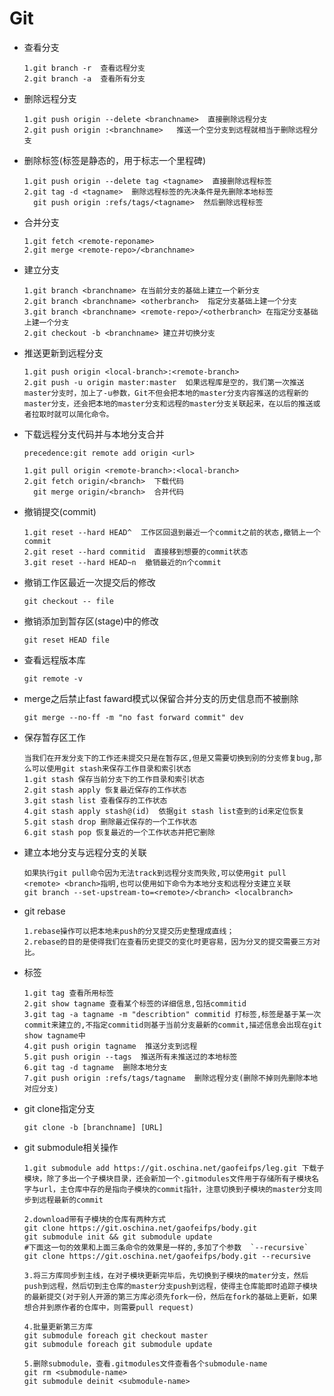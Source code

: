 ﻿

# Git

* 查看分支

  ```
  1.git branch -r  查看远程分支
  2.git branch -a  查看所有分支
  ```

* 删除远程分支

  ```
  1.git push origin --delete <branchname>  直接删除远程分支
  2.git push origin :<branchname>   推送一个空分支到远程就相当于删除远程分支
  ```

* 删除标签(标签是静态的，用于标志一个里程碑)

  ```
  1.git push origin --delete tag <tagname>  直接删除远程标签
  2.git tag -d <tagname>  删除远程标签的先决条件是先删除本地标签
    git push origin :refs/tags/<tagname>  然后删除远程标签
  ```

* 合并分支

  ```
  1.git fetch <remote-reponame>  
  2.git merge <remote-repo>/<branchname>
  ```

* 建立分支

  ```
  1.git branch <branchname> 在当前分支的基础上建立一个新分支
  2.git branch <branchname> <otherbranch>  指定分支基础上建一个分支
  3.git branch <branchname> <remote-repo>/<otherbranch> 在指定分支基础上建一个分支
  2.git checkout -b <branchname> 建立并切换分支
  ```

* 推送更新到远程分支

  ```
  1.git push origin <local-branch>:<remote-branch>
  2.git push -u origin master:master  如果远程库是空的，我们第一次推送master分支时，加上了-u参数，Git不但会把本地的master分支内容推送的远程新的master分支，还会把本地的master分支和远程的master分支关联起来，在以后的推送或者拉取时就可以简化命令。
  ```

* 下载远程分支代码并与本地分支合并

  ```
  precedence:git remote add origin <url>
  
  1.git pull origin <remote-branch>:<local-branch>
  2.git fetch origin/<branch>  下载代码
    git merge origin/<branch>  合并代码
  ```

* 撤销提交(commit)

  ```
  1.git reset --hard HEAD^  工作区回退到最近一个commit之前的状态,撤销上一个commit
  2.git reset --hard commitid  直接移到想要的commit状态
  3.git reset --hard HEAD~n  撤销最近的n个commit
  ```

* 撤销工作区最近一次提交后的修改

  ```
  git checkout -- file
  ```

* 撤销添加到暂存区(stage)中的修改

  ```
  git reset HEAD file
  ```

* 查看远程版本库

  ```
  git remote -v
  ```

* merge之后禁止fast faward模式以保留合并分支的历史信息而不被删除

  ```
  git merge --no-ff -m "no fast forward commit" dev
  ```

* 保存暂存区工作

  ```
  当我们在开发分支下的工作还未提交只是在暂存区,但是又需要切换到别的分支修复bug,那么可以使用git stash来保存工作目录和索引状态
  1.git stash 保存当前分支下的工作目录和索引状态
  2.git stash apply 恢复最近保存的工作状态
  3.git stash list 查看保存的工作状态
  4.git stash apply stash@(id)  依据git stash list查到的id来定位恢复
  5.git stash drop 删除最近保存的一个工作状态
  6.git stash pop 恢复最近的一个工作状态并把它删除
  ```

* 建立本地分支与远程分支的关联

  ```
  如果执行git pull命令因为无法track到远程分支而失败,可以使用git pull <remote> <branch>指明,也可以使用如下命令为本地分支和远程分支建立关联
  git branch --set-upstream-to=<remote>/<branch> <localbranch>
  ```

* git rebase

  ```
  1.rebase操作可以把本地未push的分叉提交历史整理成直线；
  2.rebase的目的是使得我们在查看历史提交的变化时更容易，因为分叉的提交需要三方对比。
  ```

* 标签

  ```
  1.git tag 查看所用标签
  2.git show tagname 查看某个标签的详细信息,包括commitid
  3.git tag -a tagname -m "describtion" commitid 打标签,标签是基于某一次commit来建立的,不指定commitid则基于当前分支最新的commit,描述信息会出现在git show tagname中
  4.git push origin tagname  推送分支到远程
  5.git push origin --tags  推送所有未推送过的本地标签
  6.git tag -d tagname  删除本地分支
  7.git push origin :refs/tags/tagname  删除远程分支(删除不掉则先删除本地对应分支)
  ```

* git clone指定分支

  ```
  git clone -b [branchname] [URL]
  ```

* git submodule相关操作

  ```shell
  1.git submodule add https://git.oschina.net/gaofeifps/leg.git 下载子模块，除了多出一个子模块目录，还会新加一个.gitmodules文件用于存储所有子模块名字与url，主仓库中存的是指向子模块的commit指针，注意切换到子模块的master分支同步到远程最新的commit
  
  2.download带有子模块的仓库有两种方式
  git clone https://git.oschina.net/gaofeifps/body.git
  git submodule init && git submodule update
  #下面这一句的效果和上面三条命令的效果是一样的,多加了个参数  `--recursive`
  git clone https://git.oschina.net/gaofeifps/body.git --recursive
  
  3.将三方库同步到主线，在对子模块更新完毕后，先切换到子模块的mater分支，然后push到远程，然后切到主仓库的master分支push到远程，使得主仓库能即时追踪子模块的最新提交(对于别人开源的第三方库必须先fork一份，然后在fork的基础上更新，如果想合并到原作者的仓库中，则需要pull request)
  
  4.批量更新第三方库
  git submodule foreach git checkout master
  git submodule foreach git submodule update
  
  5.删除submodule，查看.gitmodules文件查看各个submodule-name
  git rm <submodule-name>
  git submodule deinit <submodule-name>
  ```
